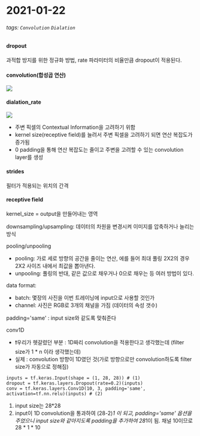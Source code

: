 2021-01-22
===
###### tags: `Convolution` `Dialation`

#### dropout
과적합 방지를 위한 정규화 방법, rate 파라미터의 비율만큼 dropout이 적용된다.

#### convolution(합성곱 연산)
![](https://i.imgur.com/Yf0pUmr.png)

#### dialation_rate
![](https://qph.fs.quoracdn.net/main-qimg-d9025e88d7d792e26f4040b767b25819)
- 주변 픽셀의 Contextual Information을 고려하기 위함
- kernel size(receptive field)를 늘려서 주변 픽셀을 고려하기 되면 연산 복잡도가 증가됨
- 0 padding을 통해 연산 복잡도는 줄이고 주변을 고려할 수 있는 convolution layer를 생성

#### strides
필터가 적용되는 위치의 간격

#### receptive field
kernel_size = output을 만들어내는 영역

downsampling/upsampling: 데이터의 차원을 변경시켜 이미지를 압축하거나 늘리는 방식

pooling/unpooling
- pooling: 가로 세로 방향의 공간을 줄이는 연산, 에를 들어 최대 풀링 2X2의 경우 2X2 사이즈 내에서 최값을 뽑아낸다. 
- unpooling: 풀링의 반대, 같은 값으로 채우거나 0으로 채우는 등 여러 방법이 있다.
 
data format:
- batch: 몇장의 사진을 이번 트레이닝에 input으로 사용할 것인가
- channel: 사진은 RGB로 3개의 채널을 가짐 (데이터의 속성 갯수)

padding='same' : input size와 같도록 맞춰준다 

conv1D
- :exclamation:우리가 헷갈렸던 부분 : 1D짜리 convolution을 적용한다고 생각했는데 (filter size가 1 * n 이라 생각했는데)
- 실제 : convolution 방향이 1D였던 것(가로 방향으로만 convolution하도록 filter size가 자동으로 정해짐) 

```python=
inputs = tf.keras.Input(shape = (1, 28, 28)) # (1)
dropout = tf.keras.layers.Dropout(rate=0.2)(inputs)
conv = tf.keras.layers.Conv1D(10, 3, padding='same', activation=tf.nn.relu)(inputs) # (2)
```
1. input size는 28*28
2. input이 1D convolution을 통과하여 (28-2)*1 이 되고,  padding='same' 옵션을 주었으니 input size와 같아지도록 padding을 추가하여 28*1이 됨. 채널 10이므로 28 * 1 * 10


